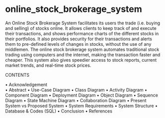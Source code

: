 # online_stock_brokerage_system

An Online Stock Brokerage System facilitates its users the trade (i.e. buying and selling) of stocks online. 
It allows clients to keep track of and execute their transactions, and shows performance charts of the different stocks in their portfolios. 
It also provides security for their transactions and alerts them to pre-defined levels of changes in stocks, without the use of any middlemen.
The online stock brokerage system automates traditional stock trading using computers and the internet, making the transaction faster and cheaper. 
This system also gives speedier access to stock reports, current market trends, and real-time stock prices.


CONTENTS   

•	Acknowledgement                    
•	Abstract
•	Use-Case Diagram
•	Class Diagram
•	Activity Diagram
•	Component Diagram
•	Deployment Diagram
•	Object Diagram
•	Sequence Diagram
•	State Machine Diagram
•	Collaboration Diagram
•	Present System vs Proposed System
•	System Requirements
•	System Structure
•	Database & Codes (SQL)
•	Conclusion
•	References

